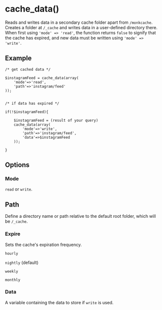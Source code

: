 # cache_data()

Reads and writes data in a secondary cache folder apart from `/monkcache`. Creates a folder at `/_cache` and writes data in a user-defined directory there. When first using `'mode' => 'read'`, the function returns `false` to signify that the cache has expired, and new data must be written using `'mode' => 'write'`. 

## Example

```
/* get cached data */

$instagramFeed = cache_data(array(
	'mode'=>'read',
	'path'=>'instagram/feed'
));


/* if data has expired */

if(!$instagramFeed){	
	
	$instagramFeed = (result of your query) 
	cache_data(array(
		'mode'=>'write',
		'path'=>'instagram/feed',
		'data'=>$instagramFeed
	));
	
}
```

## Options

### Mode

`read` or `write`.

## Path

Define a directory name or path relative to the default root folder, which will be `/_cache`.

### Expire

Sets the cache's expiration frequency. 

`hourly`

`nightly` (default)

`weekly`

`monthly`

### Data

A variable containing the data to store if `write` is used.
